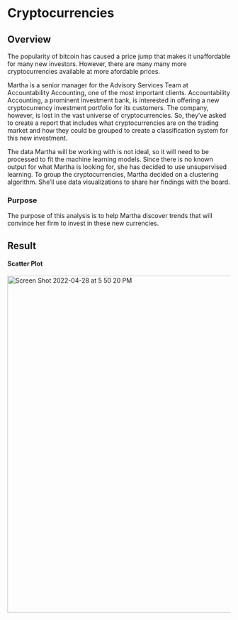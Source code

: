 # Cryptocurrencies

## Overview

The popularity of bitcoin has caused a price jump that makes it unaffordable for many new investors. However, there are many many more cryptocurrencies available at more afordable prices.

Martha is a senior manager for the Advisory Services Team at Accountability Accounting, one of the most important clients. Accountability Accounting, a prominent investment bank, is interested in offering a new cryptocurrency investment portfolio for its customers. The company, however, is lost in the vast universe of cryptocurrencies. So, they’ve asked to create a report that includes what cryptocurrencies are on the trading market and how they could be grouped to create a classification system for this new investment.

The data Martha will be working with is not ideal, so it will need to be processed to fit the machine learning models. Since there is no known output for what Martha is looking for, she has decided to use unsupervised learning. To group the cryptocurrencies, Martha decided on a clustering algorithm. She’ll use data visualizations to share her findings with the board.

### Purpose

The purpose of this analysis is to help Martha discover trends that will convince her firm to invest in these new currencies.

## Result

#### Scatter Plot

<img width="759" alt="Screen Shot 2022-04-28 at 5 50 20 PM" src="https://user-images.githubusercontent.com/95826875/166070059-16e1dd14-2dc7-4633-9357-fffb4dfd74d6.png">
